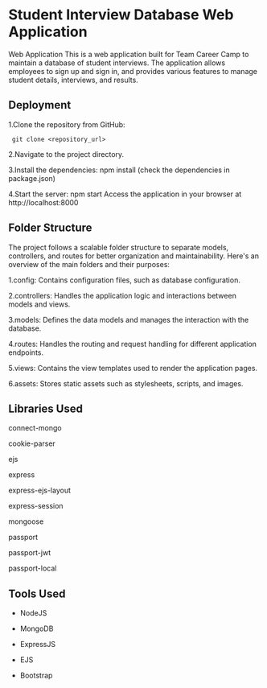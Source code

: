 
# Student Interview Database Web Application

Web Application This is a web application built for Team Career Camp to maintain a database of student interviews. The application allows employees to sign up and sign in, and provides various features to manage student details, interviews, and results.



## Deployment

1.Clone the repository from GitHub:

```
 git clone <repository_url>
```
2.Navigate to the project directory.

3.Install the dependencies: npm install (check the dependencies in package.json)

4.Start the server: npm start Access the application in your browser at http://localhost:8000

## Folder Structure
The project follows a scalable folder structure to separate models, controllers, and routes for better organization and maintainability. Here's an overview of the main folders and their purposes:

1.config: Contains configuration files, such as database configuration.

2.controllers: Handles the application logic and interactions between models and views.

3.models: Defines the data models and manages the interaction with the database.

4.routes: Handles the routing and request handling for different application endpoints.


5.views: Contains the view templates used to render the application pages.


6.assets: Stores static assets such as stylesheets, scripts, and images.
## Libraries Used
connect-mongo


cookie-parser


ejs


express


express-ejs-layout


express-session


mongoose


passport


passport-jwt


passport-local
## Tools Used

*  NodeJS


* MongoDB


* ExpressJS


* EJS


* Bootstrap
